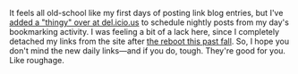 It feels all old-school like my first days of posting link blog entries, but I've [added a "thingy" over at del.icio.us][thingy] to schedule nightly posts from my day's bookmarking activity.  I was feeling a bit of a lack here, since I completely detached my links from the site after [the reboot this past fall][reboot].  So, I hope you don't mind the new daily links—and if you do, tough.  They're good for you.  Like roughage.

[thingy]: http://theory.isthereason.com/?p=499
[reboot]: http://decafbad.com/blog/2005/09/12/redesigninprogress

<!-- tags: delicious wordpress reboot redesign linkblogging metablogging links -->
